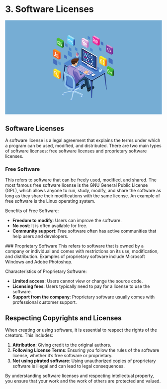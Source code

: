 
# 3. Software Licenses

<img class="header" src="images/sw_licenses.png"/>

## Software Licenses

A software license is a legal agreement that explains the terms under which a program can be used, modified, and distributed. There are two main types of software licenses: free software licenses and proprietary software licenses.

### Free Software
This refers to software that can be freely used, modified, and shared. The most famous free software license is the GNU General Public License (GPL), which allows anyone to run, study, modify, and share the software as long as they share their modifications with the same license. An example of free software is the Linux operating system.

Benefits of Free Software:

- **Freedom to modify**: Users can improve the software.
 - **No cost**: It is often available for free.
 - **Community support**: Free software often has active communities that help users and developers.

### Proprietary Software
This refers to software that is owned by a company or individual and comes with restrictions on its use, modification, and distribution. Examples of proprietary software include Microsoft Windows and Adobe Photoshop.

Characteristics of Proprietary Software:

- **Limited access**: Users cannot view or change the source code.
- **Licensing fees**: Users typically need to pay for a license to use the software.
- **Support from the company**: Proprietary software usually comes with professional customer support.

## Respecting Copyrights and Licenses

When creating or using software, it is essential to respect the rights of the creators. This includes:

1. **Attribution**: Giving credit to the original authors.
2. **Following License Terms**: Ensuring you follow the rules of the software license, whether it’s free software or proprietary.
3. **Not using pirated software**: Using unauthorized copies of proprietary software is illegal and can lead to legal consequences.

By understanding software licenses and respecting intellectual property, you ensure that your work and the work of others are protected and valued.
